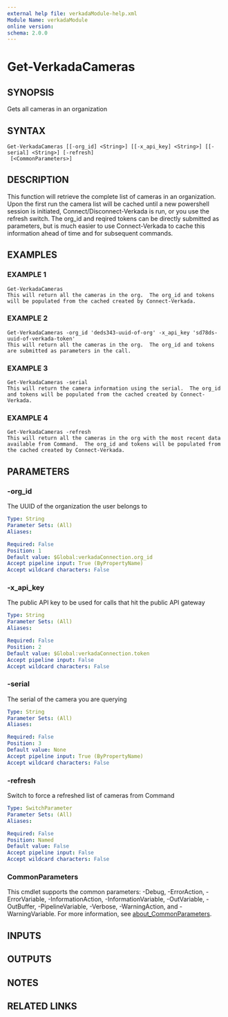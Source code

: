 ```yaml
---
external help file: verkadaModule-help.xml
Module Name: verkadaModule
online version:
schema: 2.0.0
---
```


# Get-VerkadaCameras

## SYNOPSIS
Gets all cameras in an organization

## SYNTAX

```
Get-VerkadaCameras [[-org_id] <String>] [[-x_api_key] <String>] [[-serial] <String>] [-refresh]
 [<CommonParameters>]
```

## DESCRIPTION
This function will retrieve the complete list of cameras in an organization. 
Upon the first run the camera list will be cached until a new powershell session is initiated, Connect/Disconnect-Verkada is run, or you use the refresh switch.
The org_id and reqired tokens can be directly submitted as parameters, but is much easier to use Connect-Verkada to cache this information ahead of time and for subsequent commands.

## EXAMPLES

### EXAMPLE 1
```
Get-VerkadaCameras
This will return all the cameras in the org.  The org_id and tokens will be populated from the cached created by Connect-Verkada.
```

### EXAMPLE 2
```
Get-VerkadaCameras -org_id 'deds343-uuid-of-org' -x_api_key 'sd78ds-uuid-of-verkada-token'
This will return all the cameras in the org.  The org_id and tokens are submitted as parameters in the call.
```

### EXAMPLE 3
```
Get-VerkadaCameras -serial
This will return the camera information using the serial.  The org_id and tokens will be populated from the cached created by Connect-Verkada.
```

### EXAMPLE 4
```
Get-VerkadaCameras -refresh
This will return all the cameras in the org with the most recent data available from Command.  The org_id and tokens will be populated from the cached created by Connect-Verkada.
```

## PARAMETERS

### -org_id
The UUID of the organization the user belongs to

```yaml
Type: String
Parameter Sets: (All)
Aliases:

Required: False
Position: 1
Default value: $Global:verkadaConnection.org_id
Accept pipeline input: True (ByPropertyName)
Accept wildcard characters: False
```

### -x_api_key
The public API key to be used for calls that hit the public API gateway

```yaml
Type: String
Parameter Sets: (All)
Aliases:

Required: False
Position: 2
Default value: $Global:verkadaConnection.token
Accept pipeline input: False
Accept wildcard characters: False
```

### -serial
The serial of the camera you are querying

```yaml
Type: String
Parameter Sets: (All)
Aliases:

Required: False
Position: 3
Default value: None
Accept pipeline input: True (ByPropertyName)
Accept wildcard characters: False
```

### -refresh
Switch to force a refreshed list of cameras from Command

```yaml
Type: SwitchParameter
Parameter Sets: (All)
Aliases:

Required: False
Position: Named
Default value: False
Accept pipeline input: False
Accept wildcard characters: False
```

### CommonParameters
This cmdlet supports the common parameters: -Debug, -ErrorAction, -ErrorVariable, -InformationAction, -InformationVariable, -OutVariable, -OutBuffer, -PipelineVariable, -Verbose, -WarningAction, and -WarningVariable. For more information, see [about_CommonParameters](http://go.microsoft.com/fwlink/?LinkID=113216).

## INPUTS

## OUTPUTS

## NOTES

## RELATED LINKS
